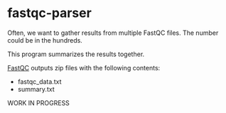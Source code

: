# fastqc-parser

Often, we want to gather results from multiple FastQC files. The number could be in the hundreds.

This program summarizes the results together.

[FastQC](https://github.com/s-andrews/FastQC) outputs zip files with the following contents:
 - fastqc_data.txt
 - summary.txt

WORK IN PROGRESS